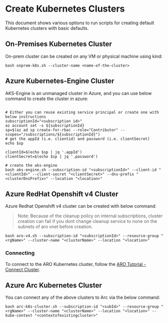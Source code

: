 # Create Kubernetes Clusters

This document shows various options to run scripts for creating default Kubernetes clusters with basic defaults.

## On-Premises Kubernetes Cluster

On-prem cluster can be created on any VM or physical machine using kind:

```
bash onprem-k8s.sh --cluster-name <name-of-the-cluster>
```


## Azure Kubernetes-Engine Cluster

AKS-Engine is an unmanaged cluster in Azure, and you can use below command to create the cluster in azure:

```

# Either you can reuse existing service principal or create one with below instructions
subscriptionId="<subscription id>"
az account set -s ${subscriptionId}
sp=$(az ad sp create-for-rbac --role="Contributor" --scopes="/subscriptions/${subscriptionId}")
# get the appId (i.e. clientid) and password (i.e. clientSecret)
echo $sp

clientId=$(echo $sp | jq '.appId')
clientSecret=$(echo $sp | jq '.password')

# create the aks-engine
bash aks-engine.sh --subscription-id "<subscriptionId>" --client-id "<clientId>" --client-secret "<clientSecret>" --dns-prefix "<clusterDnsPrefix>" --location "<location>"
```


## Azure RedHat Openshift v4 Cluster

Azure Redhat Openshift v4 cluster can be created with below command:

> Note: Because of the cleanup policy on internal subscriptions, cluster creation can fail if you dont change cleanup service to none on the subnets of aro vnet before creation.
```
bash aro-v4.sh --subscription-id "<subscriptionId>" --resource-group "<rgName>" --cluster-name "<clusterName>" --location "<location>"
```

### Connecting
To connect to the ARO Kubernetes cluster, follow the [ARO Tutorial - Connect Cluster](https://learn.microsoft.com/en-us/azure/openshift/tutorial-connect-cluster).


## Azure Arc Kubernetes Cluster

You can connect any of the above clusters to Arc via the below command:
```
bash arc-k8s-cluster.sh --subscription-id "<subId>" --resource-group "<rgName>" --cluster-name "<clusterName>" --location "<location>" --kube-context "<contextofexistingcluster>"
```

